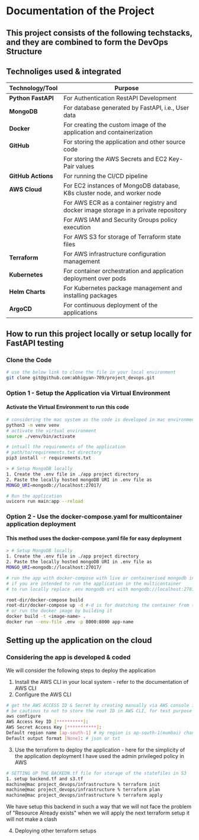 # Documentation of the Project 

## This project consists of the following techstacks, and they are combined to form the DevOps Structure

## Technoliges used & integrated

| **Technology/Tool** | **Purpose**                                                                                      |
|----------------------|--------------------------------------------------------------------------------------------------|
| **Python FastAPI**   | For Authentication RestAPI Development                                                          |
| **MongoDB**          | For database generated by FastAPI, i.e., User data                                              |
| **Docker**           | For creating the custom image of the application and containerization                           |
| **GitHub**           | For storing the application and other source code                                             |
|                      | For storing the AWS Secrets and EC2 Key-Pair values                                           |
| **GitHub Actions**   | For running the CI/CD pipeline                                                                  |
| **AWS Cloud**        | For EC2 instances of MongoDB database, K8s cluster node, and worker node                      |
|                      | For AWS ECR as a container registry and docker image storage in a private repository          |
|                      | For AWS IAM and Security Groups policy execution                                              |
|                      | For AWS S3 for storage of Terraform state files                                               |
| **Terraform**        | For AWS infrastructure configuration management                                                 |
| **Kubernetes**       | For container orchestration and application deployment over pods                                |
| **Helm Charts**      | For Kubernetes package management and installing packages                                       |
| **ArgoCD**           | For continuous deployment of the applications                                                   |


## How to run this project locally or setup locally for FastAPI testing 

### Clone the Code 
```bash 
# use the below link to clone the file in your local environment
git clone git@github.com:abhigyan-709/project_devops.git
```

### Option 1 - Setup the Application via Virtual Environment 
#### Activate the Virtual Environment to run this code
```bash 
# considering the mac system as the code is developed in mac environment
python3 -m venv venv
# activate the virtual environment
source ./venv/bin/activate
```

```bash 
# intsall the requirements of the application 
# path/to/requirements.txt directory
pip3 install -r requirements.txt
```

```bash
> # Setup MongoDB locally  
1. Create the .env file in ./app project directory 
2. Paste the locally hosted mongoDB URI in .env file as
MONGO_URI=mongodb://localhost:27017/
```

```bash
# Run the application 
uvicorn run main:app --reload
```

### Option 2 - Use the docker-compose.yaml for multicontainer application deployment
#### This method uses the docker-compose.yaml file for easy deployment

```bash
> # Setup MongoDB locally  
1. Create the .env file in ./app project directory 
2. Paste the locally hosted mongoDB URI in .env file as
MONGO_URI=mongodb://localhost:27017/
```

```bash 
# run the app with docker-compose with live or containerised mongodb in your local system
# if you are intended to run the application in the multicontainer 
# to run locally replace .env mongodb uri with mongodb://localhost:27017 or just enter the live database URI of mongodb

root-dir/docker-compose build
root-dir/docker-compose up -d #-d is for deatching the container from the terminal
# or run the docker image by building it
docker build -t <image-name> .
docker run --env-file .env -p 8000:8000 app-name

```


## Setting up the application on the cloud

### Considering the app is developed & coded
We will consider the following steps to deploy the application

1. Install the AWS CLI in your local system - refer to the documentation of AWS CLI 
2. Configure the AWS CLI 

```bash 
# get the AWS ACCESS ID & Secret by creating manually via AWS console in AWS IAM indentity center.
# be cautious to not to store the root ID in AWS CLI, for test purpose i have done so, and I have already reset those keys
aws configure
AWS Access Key ID [**********]:
AWS Secret Access Key [***********]:
Default region name [ap-south-1] # my region is ap-south-1(mumbai) change it accordingly
Default output format [None]: # json or txt
```

3. Use the terraform to deploy the application - here for the simplicity of the application deployment I have used the admin privileged policy in AWS
```bash 
# SETTING UP THE BACKEDN.tf file for storage of the statefiles in S3
1. setup backend.tf and s3.tf
machine@mac project_devops/infrastructure % terraform init
machine@mac project_devops/infrastructure % terraform plan
machine@mac project_devops/infrastructure % terraform apply  
```

We have setup this backend in such a way that we will not face the problem of "Resource Already exists" when we will apply the next terraform setup it will not make a clash

4. Deploying other terraform setups

